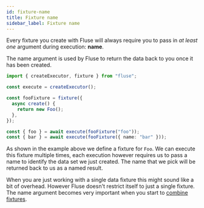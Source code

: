 ```yaml
---
id: fixture-name
title: Fixture name
sidebar_label: Fixture name
---
```


Every fixture you create with Fluse will always require you to pass in _at least one_ argument during execution: **name**.

The name argument is used by Fluse to return the data back to you once it has been created.

```typescript
import { createExecutor, fixture } from "fluse";

const execute = createExecutor();

const fooFixture = fixture({
  async create() {
    return new Foo();
  },
});

const { foo } = await execute(fooFixture("foo"));
const { bar } = await execute(fooFixture({ name: "bar" }));
```

As shown in the example above we define a fixture for `Foo`. We can execute this fixture multiple times, each execution however requires us to pass a name to identify the data set we just created. The name that we pick will be returned back to us as a named result.

When you are just working with a single data fixture this might sound like a bit of overhead. However Fluse doesn't restrict itself to just a single fixture. The name argument becomes very important when you start to [combine fixtures](./combining-fixtures.md).
